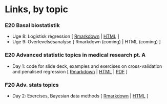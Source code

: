 # Links, by topic

### E20 Basal biostatistik
- Uge 8: Logistisk regression [ [Rmarkdown](E20_basal_statistik_uge_8_logistisk_regression.Rmd) | [HTML](https://htmlpreview.github.io/?https://github.com/benskov/misc/blob/master/E20_basal_statistik_uge_8_logistisk_regression.html) ]
- Uge 9: Overlevelsesanalyse [ Rmarkdown (coming) | HTML (coming) ]

### E20 Advanced statistic topics in medical research pt. A
- Day 1: code for slide deck, examples and exercises on cross-validation and penalised regression [ [Rmarkdown](E20_adv_stats_topics_ptA_day1.Rmd) | [HTML](https://htmlpreview.github.io/?https://github.com/benskov/misc/blob/master/E20_adv_stats_topics_ptA_day1.html) | [PDF](E20_adv_stats_topics_ptA_day1.pdf) ]

### F20 Adv. stats topics
- Day 2: Exercises, Bayesian data methods [ [Rmarkdown](F20_adv_stats_topic_heal_research_-_Exercises_day_2_Bayesian.Rmd) | [HTML](https://htmlpreview.github.io/?https://github.com/benskov/misc/blob/master/F20_adv_stats_topic_heal_research_-_Exercises_day_2_Bayesian.html) ]
